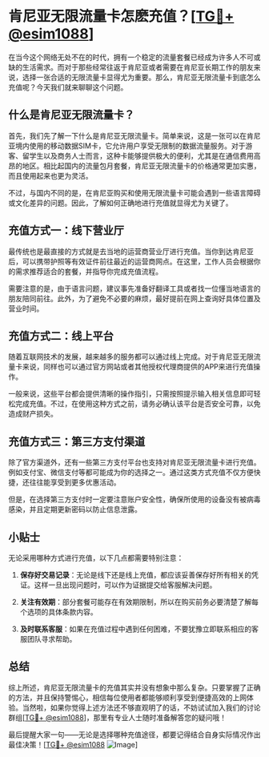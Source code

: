 # 肯尼亚无限流量卡怎麽充值？[[TG💪+ @esim1088](https://t.me/s/esim1088)]

在当今这个网络无处不在的时代，拥有一个稳定的流量套餐已经成为许多人不可或缺的生活需求。而对于那些经常往返于肯尼亚或者需要在肯尼亚长期工作的朋友来说，选择一张合适的无限流量卡显得尤为重要。那么，肯尼亚无限流量卡到底怎么充值呢？今天我们就来聊聊这个问题。

## 什么是肯尼亚无限流量卡？

首先，我们先了解一下什么是肯尼亚无限流量卡。简单来说，这是一张可以在肯尼亚境内使用的移动数据SIM卡，它允许用户享受无限制的数据流量服务。对于游客、留学生以及商务人士而言，这种卡能够提供极大的便利，尤其是在通信费用高昂的地区。相比起国内的流量包月套餐，肯尼亚无限流量卡的价格通常更加实惠，而且使用起来也更为灵活。

不过，与国内不同的是，在肯尼亚购买和使用无限流量卡可能会遇到一些语言障碍或文化差异的问题。因此，了解如何正确地进行充值就显得尤为关键了。

## 充值方式一：线下营业厅

最传统也是最直接的方式就是去当地的运营商营业厅进行充值。当你到达肯尼亚后，可以携带护照等有效证件前往最近的运营商网点。在这里，工作人员会根据你的需求推荐适合的套餐，并指导你完成充值流程。

需要注意的是，由于语言问题，建议事先准备好翻译工具或者找一位懂当地语言的朋友陪同前往。此外，为了避免不必要的麻烦，最好提前在网上查询好具体位置及营业时间。

## 充值方式二：线上平台

随着互联网技术的发展，越来越多的服务都可以通过线上完成。对于肯尼亚无限流量卡来说，同样也可以通过官方网站或者其他授权代理商提供的APP来进行充值操作。

一般来说，这些平台都会提供清晰的操作指引，只需按照提示输入相关信息即可轻松完成充值。不过，在使用这种方式之前，请务必确认该平台是否安全可靠，以免造成财产损失。

## 充值方式三：第三方支付渠道

除了官方渠道外，还有一些第三方支付平台也支持对肯尼亚无限流量卡进行充值。例如支付宝、微信支付等都可能成为你的选择之一。通过这类方式充值不仅方便快捷，还往往能享受到更多优惠活动。

但是，在选择第三方支付时一定要注意账户安全性，确保所使用的设备没有被病毒感染，并且定期更新密码以防止信息泄露。

## 小贴士

无论采用哪种方式进行充值，以下几点都需要特别注意：

1. **保存好交易记录**：无论是线下还是线上充值，都应该妥善保存好所有相关的凭证。这样一旦出现问题时，可以作为证据提交给客服解决问题。
   
2. **关注有效期**：部分套餐可能存在有效期限制，所以在购买前务必要清楚了解每个选项的具体条款内容。
   
3. **及时联系客服**：如果在充值过程中遇到任何困难，不要犹豫立即联系相应的客服团队寻求帮助。

## 总结

综上所述，肯尼亚无限流量卡的充值其实并没有想象中那么复杂。只要掌握了正确的方法，并且保持警惕心，相信每位使用者都能够顺利享受到便捷高效的上网体验。当然啦，如果你觉得上述方法还不够直观明了的话，不妨试试加入我们的讨论群组[[TG💪+ @esim1088](https://t.me/s/esim1088)]，那里有专业人士随时准备解答您的疑问哦！

最后提醒大家一句——无论是选择哪种充值途径，都要记得结合自身实际情况作出最佳决策！[[TG💪+ @esim1088](https://t.me/s/esim1088) ![Image](https://i.postimg.cc/4NQfJmqS/Snipaste-2025-05-13-00-14-12.png)]